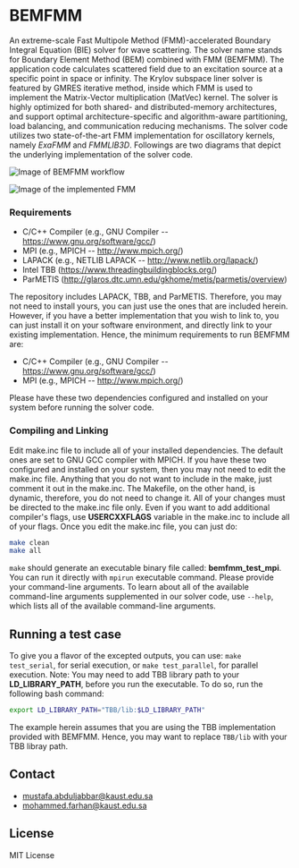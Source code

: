 # BEMFMM #

An extreme-scale Fast Multipole Method (FMM)-accelerated Boundary Integral Equation (BIE) solver for wave scattering. The solver name stands for Boundary Element Method (BEM) combined with FMM (BEMFMM). The application code calculates scattered field due to an excitation source at a specific point in space or infinity. The Krylov subspace liner solver is featured by GMRES iterative method, inside which FMM is used to implement the Matrix-Vector multiplication (MatVec) kernel. The solver is highly optimized for both shared- and distributed-memory architectures, and support optimal architecture-specific and algorithm-aware partitioning, load balancing, and communication reducing mechanisms. The solver code utilizes two state-of-the-art FMM implementation for oscillatory kernels, namely *ExaFMM* and *FMMLIB3D*. Followings are two diagrams that depict the underlying implementation of the solver code.

![Image of BEMFMM workflow](https://github.com/ecrc/BEMFMM/blob/master/img/workflow.png)

![Image of the implemented FMM](https://github.com/ecrc/BEMFMM/blob/master/img/fmmG.png)

### Requirements ###

* C/C++ Compiler (e.g., GNU Compiler -- https://www.gnu.org/software/gcc/)
* MPI  (e.g., MPICH -- http://www.mpich.org/)
* LAPACK (e.g., NETLIB LAPACK -- http://www.netlib.org/lapack/)
* Intel TBB (https://www.threadingbuildingblocks.org/)
* ParMETIS (http://glaros.dtc.umn.edu/gkhome/metis/parmetis/overview)

The repository includes LAPACK, TBB, and ParMETIS. Therefore, you may not need to install yours, you can just use the ones that are included herein. However, if you have a better implementation that you wish to link to, you can just install it on your software environment, and directly link to your existing implementation. Hence, the minimum requirements to run BEMFMM are:

* C/C++ Compiler (e.g., GNU Compiler -- https://www.gnu.org/software/gcc/)
* MPI  (e.g., MPICH -- http://www.mpich.org/)

Please have these two dependencies configured and installed on your system before running the solver code.

### Compiling and Linking ###

Edit make.inc file to include all of your installed dependencies. The default ones are set to GNU GCC compiler with MPICH. If you have these two configured and installed on your system, then you may not need to edit the make.inc file. Anything that you do not want to include in the make, just comment it out in the make.inc. The Makefile, on the other hand, is dynamic, therefore, you do not need to change it. All of your changes must be directed to the make.inc file only. Even if you want to add additional compiler's flags, use **USERCXXFLAGS** variable in the make.inc to include all of your flags. Once you edit the make.inc file, you can just do:

```bash
make clean
make all
```

`make` should generate an executable binary file called: **bemfmm_test_mpi**. You can run it directly with `mpirun` executable command. Please provide your command-line arguments. To learn about all of the available command-line arguments supplemented in our solver code, use `--help`, which lists all of the available command-line arguments.

## Running a test case ###

To give you a flavor of the excepted outputs, you can use: `make test_serial`, for serial execution, or `make test_parallel`, for parallel execution. Note: You may need to add TBB library path to your **LD_LIBRARY_PATH**, before you run the executable. To do so, run the following bash command:

```bash
export LD_LIBRARY_PATH="TBB/lib:$LD_LIBRARY_PATH"
```

The example herein assumes that you are using the TBB implementation provided with BEMFMM. Hence, you may want to replace `TBB/lib` with your TBB libray path.

## Contact ###

* mustafa.abduljabbar@kaust.edu.sa
* mohammed.farhan@kaust.edu.sa

## License ###

MIT License
